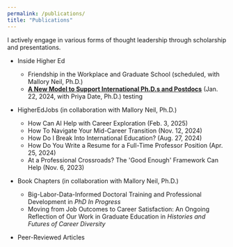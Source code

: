 ```yaml
---
permalink: /publications/
title: "Publications"
---
```


I actively engage in various forms of thought leadership through scholarship and presentations. 
- Inside Higher Ed
  - Friendship in the Workplace and Graduate School (scheduled, with Mallory Neil, Ph.D.)
  - [**A New Model to Support International Ph.D.s and Postdocs**](https://www.insidehighered.com/opinion/career-advice/carpe-careers/2024/01/22/new-model-support-international-phds-and-postdocs) (Jan. 22, 2024, with Priya Date, Ph.D.)
  testing
  
- HigherEdJobs (in collaboration with Mallory Neil, Ph.D.)
  - How Can AI Help with Career Exploration (Feb. 3, 2025)
  - How To Navigate Your Mid-Career Transition (Nov. 12, 2024)
  - How Do I Break Into International Education? (Aug. 27, 2024)
  - How Do You Write a Resume for a Full-Time Professor Position (Apr. 25, 2024)
  - At a Professional Crossroads? The 'Good Enough' Framework Can Help (Nov. 6, 2023)
- Book Chapters (in collaboration with Mallory Neil, Ph.D.)
  - Big-Labor-Data-Informed Doctoral Training and Professional Development in _PhD In Progress_
  - Moving from Job Outcomes to Career Satisfaction: An Ongoing Reflection of Our Work in Graduate Education  in _Histories and Futures of Career Diversity_
- Peer-Reviewed Articles
